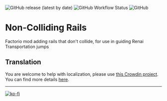 ![GitHub release (latest by date)](https://img.shields.io/github/v/release/Porkchop13/Factorio-Non-Colliding-Rails)
![GitHub Workflow Status](https://img.shields.io/github/workflow/status/Porkchop13/Factorio-Non-Colliding-Rails/Lint?label=lint)
![GitHub](https://img.shields.io/github/license/Porkchop13/Factorio-Non-Colliding-Rails)

# Non-Colliding Rails

Factorio mod adding rails that don't collide, for use in guiding Renai Transportation jumps

## Translation

You are welcome to help with localization, please use [this Crowdin project](https://crowdin.com/project/factorio-mods-localization). You can find more details [here](https://github.com/dima74/factorio-mods-localization#how-to-translate-using-crowdin).

---

[![ko-fi](https://ko-fi.com/img/githubbutton_sm.svg)](https://ko-fi.com/Q5Q3BKJE8)
